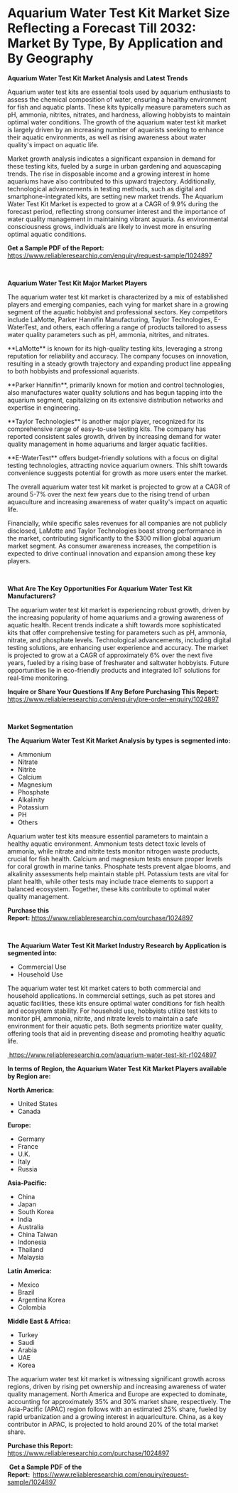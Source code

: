 <p><h1>Aquarium Water Test Kit Market Size Reflecting a Forecast Till 2032: Market By Type, By Application and By Geography</h1></p><p><strong>Aquarium Water Test Kit Market Analysis and Latest Trends</strong></p>
<p><p>Aquarium water test kits are essential tools used by aquarium enthusiasts to assess the chemical composition of water, ensuring a healthy environment for fish and aquatic plants. These kits typically measure parameters such as pH, ammonia, nitrites, nitrates, and hardness, allowing hobbyists to maintain optimal water conditions. The growth of the aquarium water test kit market is largely driven by an increasing number of aquarists seeking to enhance their aquatic environments, as well as rising awareness about water quality's impact on aquatic life.</p><p>Market growth analysis indicates a significant expansion in demand for these testing kits, fueled by a surge in urban gardening and aquascaping trends. The rise in disposable income and a growing interest in home aquariums have also contributed to this upward trajectory. Additionally, technological advancements in testing methods, such as digital and smartphone-integrated kits, are setting new market trends. The Aquarium Water Test Kit Market is expected to grow at a CAGR of 9.9% during the forecast period, reflecting strong consumer interest and the importance of water quality management in maintaining vibrant aquaria. As environmental consciousness grows, individuals are likely to invest more in ensuring optimal aquatic conditions.</p></p>
<p><strong>Get a Sample PDF of the Report:&nbsp;</strong> <a href="https://www.reliableresearchiq.com/enquiry/request-sample/1024897?utm_campaign=3215&utm_medium=2&utm_source=Github&utm_content=ia&utm_term=16042025&utm_id=aquarium-water-test-kit">https://www.reliableresearchiq.com/enquiry/request-sample/1024897</a></p>
<p>&nbsp;</p>
<p><strong>Aquarium Water Test Kit Major Market Players</strong></p>
<p><p>The aquarium water test kit market is characterized by a mix of established players and emerging companies, each vying for market share in a growing segment of the aquatic hobbyist and professional sectors. Key competitors include LaMotte, Parker Hannifin Manufacturing, Taylor Technologies, E-WaterTest, and others, each offering a range of products tailored to assess water quality parameters such as pH, ammonia, nitrites, and nitrates.</p><p>**LaMotte** is known for its high-quality testing kits, leveraging a strong reputation for reliability and accuracy. The company focuses on innovation, resulting in a steady growth trajectory and expanding product line appealing to both hobbyists and professional aquarists.</p><p>**Parker Hannifin**, primarily known for motion and control technologies, also manufactures water quality solutions and has begun tapping into the aquarium segment, capitalizing on its extensive distribution networks and expertise in engineering.</p><p>**Taylor Technologies** is another major player, recognized for its comprehensive range of easy-to-use testing kits. The company has reported consistent sales growth, driven by increasing demand for water quality management in home aquariums and larger aquatic facilities.</p><p>**E-WaterTest** offers budget-friendly solutions with a focus on digital testing technologies, attracting novice aquarium owners. This shift towards convenience suggests potential for growth as more users enter the market.</p><p>The overall aquarium water test kit market is projected to grow at a CAGR of around 5-7% over the next few years due to the rising trend of urban aquaculture and increasing awareness of water quality's impact on aquatic life.</p><p>Financially, while specific sales revenues for all companies are not publicly disclosed, LaMotte and Taylor Technologies boast strong performance in the market, contributing significantly to the $300 million global aquarium market segment. As consumer awareness increases, the competition is expected to drive continual innovation and expansion among these key players.</p></p>
<p>&nbsp;</p>
<p><strong>What Are The Key Opportunities For Aquarium Water Test Kit Manufacturers?</strong></p>
<p><p>The aquarium water test kit market is experiencing robust growth, driven by the increasing popularity of home aquariums and a growing awareness of aquatic health. Recent trends indicate a shift towards more sophisticated kits that offer comprehensive testing for parameters such as pH, ammonia, nitrate, and phosphate levels. Technological advancements, including digital testing solutions, are enhancing user experience and accuracy. The market is projected to grow at a CAGR of approximately 6% over the next five years, fueled by a rising base of freshwater and saltwater hobbyists. Future opportunities lie in eco-friendly products and integrated IoT solutions for real-time monitoring.</p></p>
<p><strong>Inquire or Share Your Questions If Any Before Purchasing This Report:</strong> <a href="https://www.reliableresearchiq.com/enquiry/pre-order-enquiry/1024897?utm_campaign=3215&utm_medium=2&utm_source=Github&utm_content=ia&utm_term=16042025&utm_id=aquarium-water-test-kit">https://www.reliableresearchiq.com/enquiry/pre-order-enquiry/1024897</a></p>
<p>&nbsp;</p>
<p><strong>Market Segmentation</strong></p>
<p><strong>The Aquarium Water Test Kit Market Analysis by types is segmented into:</strong></p>
<p><ul><li>Ammonium</li><li>Nitrate</li><li>Nitrite</li><li>Calcium</li><li>Magnesium</li><li>Phosphate</li><li>Alkalinity</li><li>Potassium</li><li>PH</li><li>Others</li></ul></p>
<p><p>Aquarium water test kits measure essential parameters to maintain a healthy aquatic environment. Ammonium tests detect toxic levels of ammonia, while nitrate and nitrite tests monitor nitrogen waste products, crucial for fish health. Calcium and magnesium tests ensure proper levels for coral growth in marine tanks. Phosphate tests prevent algae blooms, and alkalinity assessments help maintain stable pH. Potassium tests are vital for plant health, while other tests may include trace elements to support a balanced ecosystem. Together, these kits contribute to optimal water quality management.</p></p>
<p><strong>Purchase this Report:&nbsp;</strong><a href="https://www.reliableresearchiq.com/purchase/1024897?utm_campaign=3215&utm_medium=2&utm_source=Github&utm_content=ia&utm_term=16042025&utm_id=aquarium-water-test-kit">https://www.reliableresearchiq.com/purchase/1024897</a></p>
<p>&nbsp;</p>
<p><strong>The Aquarium Water Test Kit Market Industry Research by Application is segmented into:</strong></p>
<p><ul><li>Commercial Use</li><li>Household Use</li></ul></p>
<p><p>The aquarium water test kit market caters to both commercial and household applications. In commercial settings, such as pet stores and aquatic facilities, these kits ensure optimal water conditions for fish health and ecosystem stability. For household use, hobbyists utilize test kits to monitor pH, ammonia, nitrite, and nitrate levels to maintain a safe environment for their aquatic pets. Both segments prioritize water quality, offering tools that aid in preventing disease and promoting healthy aquatic life.</p></p>
<p><a href="https://www.reliableresearchiq.com/aquarium-water-test-kit-r1024897?utm_campaign=3215&utm_medium=2&utm_source=Github&utm_content=ia&utm_term=16042025&utm_id=aquarium-water-test-kit">&nbsp;https://www.reliableresearchiq.com/aquarium-water-test-kit-r1024897</a></p>
<p><strong>In terms of Region, the Aquarium Water Test Kit Market Players available by Region are:</strong></p>
<p>
    <p> <strong> North America: </strong>
        <ul>
            <li>United States</li>
            <li>Canada</li>
        </ul>
        </p> 
    <p> <strong> Europe: </strong>
        <ul>
            <li>Germany</li>
            <li>France</li>
            <li>U.K.</li>
            <li>Italy</li>
            <li>Russia</li>
        </ul>
        </p> 
    <p> <strong> Asia-Pacific: </strong>
        <ul>
            <li>China</li>
            <li>Japan</li>
            <li>South Korea</li>
            <li>India</li>
            <li>Australia</li>
            <li>China Taiwan</li>
            <li>Indonesia</li>
            <li>Thailand</li>
            <li>Malaysia</li>
        </ul>
        </p> 
    <p> <strong> Latin America: </strong>
        <ul>
            <li>Mexico</li>
            <li>Brazil</li>
            <li>Argentina Korea</li>
            <li>Colombia</li>
        </ul>
        </p> 
    <p> <strong> Middle East & Africa: </strong>
        <ul>
            <li>Turkey</li>
            <li>Saudi</li>
            <li>Arabia</li>
            <li>UAE</li>
            <li>Korea</li>
        </ul>
    </p>
    </p>
<p><p>The aquarium water test kit market is witnessing significant growth across regions, driven by rising pet ownership and increasing awareness of water quality management. North America and Europe are expected to dominate, accounting for approximately 35% and 30% market share, respectively. The Asia-Pacific (APAC) region follows with an estimated 25% share, fueled by rapid urbanization and a growing interest in aquariculture. China, as a key contributor in APAC, is projected to hold around 20% of the total market share.</p></p>
<p><strong>Purchase this Report: </strong><a href="https://www.reliableresearchiq.com/purchase/1024897?utm_campaign=3215&utm_medium=2&utm_source=Github&utm_content=ia&utm_term=16042025&utm_id=aquarium-water-test-kit">https://www.reliableresearchiq.com/purchase/1024897</a></p>
<p>&nbsp;<strong>Get a Sample PDF of the Report:&nbsp;&nbsp;</strong><a href="https://www.reliableresearchiq.com/enquiry/request-sample/1024897?utm_campaign=3215&utm_medium=2&utm_source=Github&utm_content=ia&utm_term=16042025&utm_id=aquarium-water-test-kit">https://www.reliableresearchiq.com/enquiry/request-sample/1024897</a></p>
<p><strong></strong></p>
<p><p></p><p></p><p></p></p>